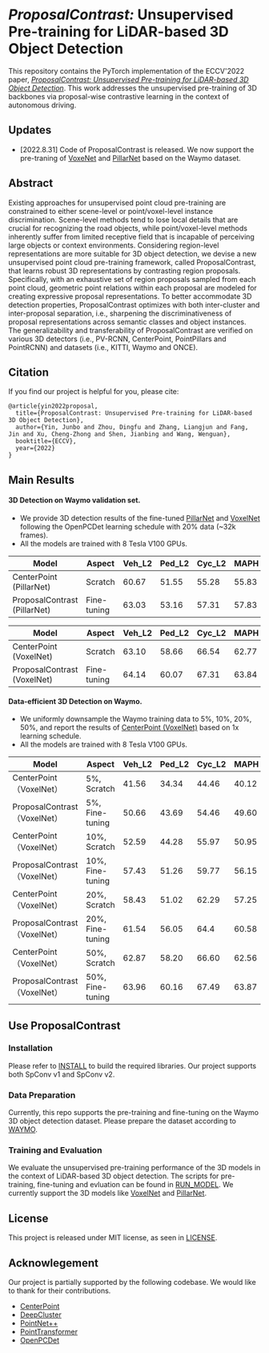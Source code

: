 # _ProposalContrast:_ Unsupervised Pre-training for LiDAR-based 3D Object Detection
This repository contains the PyTorch implementation of the ECCV'2022 paper, [*ProposalContrast: Unsupervised Pre-training for LiDAR-based 3D Object Detection*](https://arxiv.org/pdf/2207.12654.pdf). This work addresses the unsupervised pre-training of 3D backbones via proposal-wise contrastive learning in the context of autonomous driving.

## Updates

* [2022.8.31] Code of ProposalContrast is released. We now support the pre-traning of [VoxeNet](https://pdfs.semanticscholar.org/5125/a16039cabc6320c908a4764f32596e018ad3.pdf) and [PillarNet](https://openaccess.thecvf.com/content_CVPR_2019/papers/Lang_PointPillars_Fast_Encoders_for_Object_Detection_From_Point_Clouds_CVPR_2019_paper.pdf) based on the Waymo dataset.



## Abstract
Existing approaches for unsupervised point cloud pre-training are constrained to either scene-level or point/voxel-level instance discrimination. Scene-level methods tend to lose local details that are crucial for recognizing the road objects, while point/voxel-level methods inherently suffer from limited receptive field that is incapable of perceiving large objects or context environments. Considering region-level representations are more suitable for 3D object detection, we devise a new unsupervised point cloud pre-training framework, called ProposalContrast, that learns robust 3D representations by contrasting region proposals. Specifically, with an exhaustive set of region proposals sampled from each point cloud, geometric point relations within each proposal are modeled for creating expressive proposal representations. To better accommodate 3D detection properties, ProposalContrast optimizes with both inter-cluster and inter-proposal separation, i.e., sharpening the discriminativeness of proposal representations across semantic classes and object instances. The generalizability and transferability of ProposalContrast are verified on various 3D detectors (i.e., PV-RCNN, CenterPoint, PointPillars and PointRCNN) and datasets (i.e., KITTI, Waymo and ONCE).

## Citation
If you find our project is helpful for you, please cite:


    @article{yin2022proposal,
      title={ProposalContrast: Unsupervised Pre-training for LiDAR-based 3D Object Detection},
      author={Yin, Junbo and Zhou, Dingfu and Zhang, Liangjun and Fang, Jin and Xu, Cheng-Zhong and Shen, Jianbing and Wang, Wenguan},
      booktitle={ECCV},
      year={2022}
    }
    
## Main Results

#### 3D Detection on Waymo validation set.
* We provide 3D detection results of the fine-tuned [PillarNet](configs/waymo/pp/waymo_centerpoint_pp.py) and [VoxelNet](configs/waymo/voxelnet/waymo_centerpoint_voxelnet_1x.py) following the OpenPCDet learning schedule with 20% data (~32k frames).
* All the models are trained with 8 Tesla V100 GPUs.

| Model                      | Aspect      | Veh_L2 | Ped_L2 | Cyc_L2 | MAPH  |  
|----------------------------|-------------|--------|--------|--------|-------|
| CenterPoint (PillarNet)    | Scratch     | 60.67  | 51.55  | 55.28  | 55.83 |  
| ProposalContrast (PillarNet) | Fine-tuning | 63.03    | 53.16    | 57.31    | 57.83   | 

| Model                       | Aspect      | Veh_L2 | Ped_L2 | Cyc_L2 | MAPH |  
|-----------------------------|-------------|--------|--------|--------|------|
| CenterPoint (VoxelNet)      | Scratch     | 63.10  | 58.66  | 66.54  | 62.77 |  
| ProposalContrast (VoxelNet) | Fine-tuning | 64.14  | 60.07  | 67.31  | 63.84 | 

#### Data-efficient 3D Detection on Waymo.
* We uniformly downsample the Waymo training data to 5%, 10%, 20%, 50%, and report the results of [CenterPoint (VoxelNet)](configs/waymo/voxelnet/waymo_centerpoint_voxelnet_1x.py) based on 1x learning schedule.
* All the models are trained with 8 Tesla V100 GPUs.

| Model                      | Aspect                | Veh_L2 | Ped_L2 | Cyc_L2 | MAPH  |  
|-----------------------------|-----------------------|--------|--------|--------|-------|
| CenterPoint（VoxelNet）      | 5%, Scratch      | 41.56  | 34.34  | 44.46  | 40.12 |  
| ProposalContrast（VoxelNet） | 5%, Fine-tuning   |  50.66 | 43.69  | 54.46  | 49.60 |   
| CenterPoint（VoxelNet）      | 10%, Scratch      | 52.59  | 44.28  | 55.97  | 50.95 |  
| ProposalContrast（VoxelNet） | 10%, Fine-tuning   | 57.43  | 51.26  | 59.77  | 56.15 |   
| CenterPoint （VoxelNet）      | 20%, Scratch     | 58.43  | 51.02  | 62.29  | 57.25 |  
| ProposalContrast （VoxelNet） | 20%, Fine-tuning  | 61.54  | 56.05  | 64.4  | 60.58 |   
| CenterPoint（VoxelNet）      | 50%, Scratch     | 62.87  | 58.20  | 66.60  | 62.56 |  
| ProposalContrast （VoxelNet） | 50%, Fine-tuning  | 63.96  | 60.16  | 67.49  | 63.87 |   


## Use ProposalContrast

### Installation

Please refer to [INSTALL](docs/INSTALL.md) to build the required libraries. Our project supports both SpConv v1 and SpConv v2.

### Data Preparation
Currently, this repo supports the pre-training and fine-tuning on the Waymo 3D object detection dataset. Please prepare the dataset according to [WAYMO](docs/WAYMO.md).

### Training and Evaluation
 We evaluate the unsupervised pre-training performance of the 3D models in the context of LiDAR-based 3D object detection. The scripts for pre-training, fine-tuning and evluation can be found in [RUN_MODEL](docs/RUN_MODEL.md). We currently support the 3D models like [VoxelNet](configs/waymo/voxelnet/waymo_centerpoint_voxelnet.py) and [PillarNet](configs/waymo/pp/waymo_centerpoint_pp.py).

## License

This project is released under MIT license, as seen in [LICENSE](LICENSE).




## Acknowlegement
Our project is partially supported by the following codebase. We would like to thank for their contributions.

* [CenterPoint](https://github.com/tianweiy/CenterPoint)
* [DeepCluster](https://github.com/facebookresearch/deepcluster)
* [PointNet++](https://github.com/yanx27/Pointnet_Pointnet2_pytorch)
* [PointTransformer](https://github.com/lucidrains/point-transformer-pytorch)
* [OpenPCDet](https://github.com/open-mmlab/OpenPCDet)
